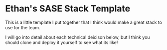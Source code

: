 # Ethan's SASE Stack Template

This is a little template I put together that I think would make a great stack to use for the team.

I will go into detail about each technical deicison below, but I think you should clone and deploy it yourself to see what its like!
